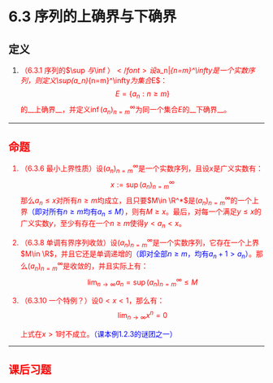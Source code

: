 # 6.3 序列的上确界与下确界

## 定义

1. <font color=red>（6.3.1 序列的$\sup $与$\inf $）</font>设$a_n|_{n=m}^\infty$是一个实数序列，则定义$\sup(a_n)_{n=m}^\infty$为集合$E$：
   $$
   E=\{a_n:n≥m\}
   $$
   的__上确界__，并定义$\inf(a_n)_{n=m}^\infty$为同一个集合$E$的__下确界__。

---

## 命题

1. <font color=red>（6.3.6 最小上界性质）</font>设$(a_n)_{n=m}^\infty$是一个实数序列，且设$x$是广义实数有：
   $$
   x:=\sup (a_n)_{n=m}^\infty
   $$
   那么$a_n≤x$对所有$n≥m$均成立，且只要$M\in \R^*$是$(a_n)_{n=m}^\infty$的一个上界<font color=blue>（即对所有$n≥m$均有$a_n≤M$）</font>，则有$M≥x$。最后，对每一个满足$y≤x$的广义实数$y$，至少有存在一个$n≥m$使得$y<a_n<x$。

2. <font color=red>（6.3.8 单调有界序列收敛）</font>设$(a_n)_{n=m}^\infty$是一个实数序列，它存在一个上界$M\in \R$，并且它还是单调递增的<font color=blue>（即对全部$n≥m$，均有$a_n+1>a_n$）</font>。那么$(a_n)_{n=m}^\infty$是收敛的，并且实际上有：
   $$
   \lim_{n\rightarrow \infty}a_n=\sup (a_n)_{n=m}^\infty≤M
   $$

3. <font color=red>（6.3.10 一个特例？）</font>设$0<x<1$，那么有：
   $$
   \lim_{n\rightarrow \infty}x^n=0
   $$

   上式在$x>1$时不成立。<font color=blue>（课本例1.2.3的谜团之一）</font>

---

## 课后习题

